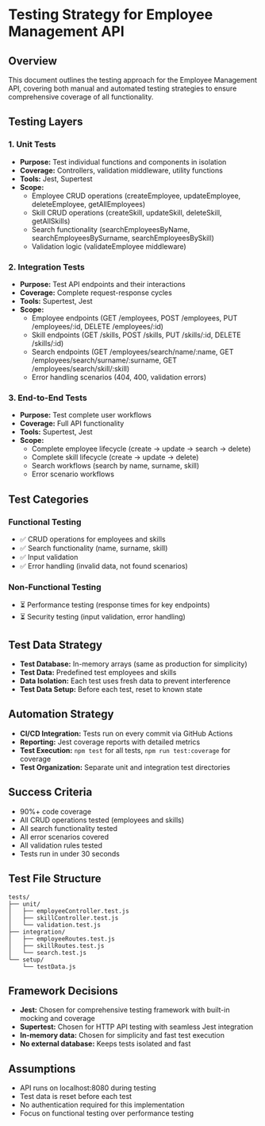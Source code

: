 # Testing Strategy for Employee Management API

## Overview
This document outlines the testing approach for the Employee Management API, covering both manual and automated testing strategies to ensure comprehensive coverage of all functionality.

## Testing Layers

### 1. Unit Tests
- **Purpose:** Test individual functions and components in isolation
- **Coverage:** Controllers, validation middleware, utility functions
- **Tools:** Jest, Supertest
- **Scope:** 
  - Employee CRUD operations (createEmployee, updateEmployee, deleteEmployee, getAllEmployees)
  - Skill CRUD operations (createSkill, updateSkill, deleteSkill, getAllSkills)
  - Search functionality (searchEmployeesByName, searchEmployeesBySurname, searchEmployeesBySkill)
  - Validation logic (validateEmployee middleware)

### 2. Integration Tests
- **Purpose:** Test API endpoints and their interactions
- **Coverage:** Complete request-response cycles
- **Tools:** Supertest, Jest
- **Scope:**
  - Employee endpoints (GET /employees, POST /employees, PUT /employees/:id, DELETE /employees/:id)
  - Skill endpoints (GET /skills, POST /skills, PUT /skills/:id, DELETE /skills/:id)
  - Search endpoints (GET /employees/search/name/:name, GET /employees/search/surname/:surname, GET /employees/search/skill/:skill)
  - Error handling scenarios (404, 400, validation errors)

### 3. End-to-End Tests
- **Purpose:** Test complete user workflows
- **Coverage:** Full API functionality
- **Tools:** Supertest, Jest
- **Scope:**
  - Complete employee lifecycle (create → update → search → delete)
  - Complete skill lifecycle (create → update → delete)
  - Search workflows (search by name, surname, skill)
  - Error scenario workflows

## Test Categories

### Functional Testing
- ✅ CRUD operations for employees and skills
- ✅ Search functionality (name, surname, skill)
- ✅ Input validation
- ✅ Error handling (invalid data, not found scenarios)

### Non-Functional Testing
- ⏳ Performance testing (response times for key endpoints)
- ⏳ Security testing (input validation, error handling)

## Test Data Strategy
- **Test Database:** In-memory arrays (same as production for simplicity)
- **Test Data:** Predefined test employees and skills
- **Data Isolation:** Each test uses fresh data to prevent interference
- **Test Data Setup:** Before each test, reset to known state

## Automation Strategy
- **CI/CD Integration:** Tests run on every commit via GitHub Actions
- **Reporting:** Jest coverage reports with detailed metrics
- **Test Execution:** `npm test` for all tests, `npm run test:coverage` for coverage
- **Test Organization:** Separate unit and integration test directories

## Success Criteria
- 90%+ code coverage
- All CRUD operations tested (employees and skills)
- All search functionality tested
- All error scenarios covered
- All validation rules tested
- Tests run in under 30 seconds

## Test File Structure
```
tests/
├── unit/
│   ├── employeeController.test.js
│   ├── skillController.test.js
│   └── validation.test.js
├── integration/
│   ├── employeeRoutes.test.js
│   ├── skillRoutes.test.js
│   └── search.test.js
└── setup/
    └── testData.js
```

## Framework Decisions
- **Jest:** Chosen for comprehensive testing framework with built-in mocking and coverage
- **Supertest:** Chosen for HTTP API testing with seamless Jest integration
- **In-memory data:** Chosen for simplicity and fast test execution
- **No external database:** Keeps tests isolated and fast

## Assumptions
- API runs on localhost:8080 during testing
- Test data is reset before each test
- No authentication required for this implementation
- Focus on functional testing over performance testing